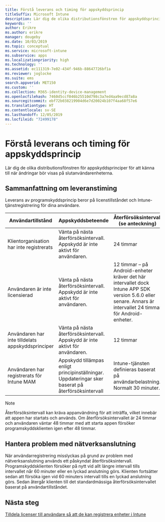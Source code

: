 ```yaml
---
title: Förstå leverans och timing för appskyddsprincip
titleSuffix: Microsoft Intune
description: Lär dig de olika distributionsfönstren för appskyddsprinciper för att känna till när ändringar bör visas på slutanvändarenheterna.
keywords: ''
author: Erikre
ms.author: erikre
manager: dougeby
ms.date: 10/03/2019
ms.topic: conceptual
ms.service: microsoft-intune
ms.subservice: apps
ms.localizationpriority: high
ms.technology: ''
ms.assetid: ec111319-7e02-434f-946b-88647726bf1a
ms.reviewer: joglocke
ms.suite: ems
search.appverid: MET150
ms.custom: ''
ms.collection: M365-identity-device-management
ms.openlocfilehash: 7460d5ccf046b25510d798c3a7ed4aa9ecd87a8a
ms.sourcegitcommit: ebf72b038219904d6e7d20024b107f4aa68f57e6
ms.translationtype: HT
ms.contentlocale: sv-SE
ms.lasthandoff: 12/05/2019
ms.locfileid: "72499178"
---
```

# <a name="understand-app-protection-policy-delivery-timing"></a>Förstå leverans och timing för appskyddsprincip

Lär dig de olika distributionsfönstren för appskyddsprinciper för att känna till när ändringar bör visas på slutanvändarenheterna.

## <a name="delivery-timing-summary"></a>Sammanfattning om leveranstiming

Leverans av programskyddsprincip beror på licenstillståndet och Intune-tjänstregistrering för dina användare.  

|    Användartillstånd    |    Appskyddsbeteende     |    Återförsöksintervall (se anteckning)    |    Varför sker det här?    |
|-----------------------------------------------------|-------------------------------------------------------------------------------------------------|--------------------------------------------------------------------------------------|-----------------------------------------------------------------------------------------------------------|
|    Klientorganisation har inte registrerats    |    Vänta på nästa återförsöksintervall.  Appskydd är inte aktivt för användaren.    |    24 timmar    |    Inträffar när du har inte konfigurerat din klientorganisation för Intune.    |
|    Användaren är inte licensierad     |    Vänta på nästa återförsöksintervall.  Appskydd är inte aktivt för användaren.     |    12 timmar – på Android-enheter kräver det här intervallet dock Intune APP SDK version 5.6.0 eller senare. Annars är intervallet 24 timmar för Android-enheter.   |    Inträffar när du inte har licensierat användaren för Intune.    |
|    Användaren har inte tilldelats appskyddsprinciper    |    Vänta på nästa återförsöksintervall.  Appskydd är inte aktivt för användaren.    |    12 timmar        |    Inträffar när du inte har tilldelat APP-inställningar till användaren.    |
|    Användaren har registrerats för Intune MAM    |    Appskydd tillämpas enligt principinställningar.    Uppdateringar sker baserat på återförsöksintervall    |    Intune-tjänsten definieras baserat på användarbelastning.    Normalt 30 minuter.     |    Inträffar när användaren har registrerats med Intune-tjänsten för MAM-konfiguration.    |

> [!NOTE]
> Återförsöksintervall kan kräva appanvändning för att inträffa, vilket innebär att appen har startats och används.  Om återförsöksintervallet är 24 timmar och användaren väntar 48 timmar med att starta appen försöker programskyddsklienten igen efter 48 timmar.

## <a name="handling-network-connectivity-issues"></a>Hantera problem med nätverksanslutning

När användarregistrering misslyckas på grund av problem med nätverksanslutning används ett påskyndat återförsöksintervall.  Programskyddsklienten försöker på nytt vid allt längre intervall tills intervallet når 60 minuter eller en lyckad anslutning görs.  Klienten fortsätter sedan att försöka igen vid 60 minuters intervall tills en lyckad anslutning görs. Sedan återgår klienten till det standardmässiga återförsöksintervallet baserat på användartillståndet.

## <a name="next-steps"></a>Nästa steg

[Tilldela licenser till användare så att de kan registrera enheter i Intune](../fundamentals/licenses-assign.md)

